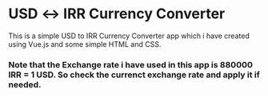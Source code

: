 # USD ↔ IRR Currency Converter
This is a simple USD to IRR Currency Converter app which i have created using Vue.js and some simple HTML and CSS.
### Note that the Exchange rate i have used in this app is 880000 IRR = 1 USD. So check the currenct exchange rate and apply it if needed.
